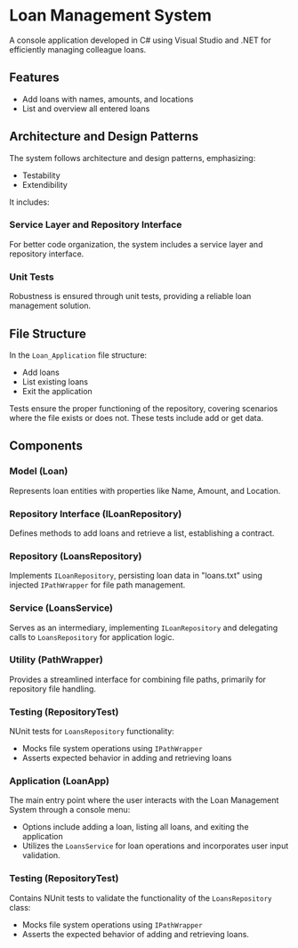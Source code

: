 # Loan Management System

A console application developed in C# using Visual Studio and .NET for efficiently managing colleague loans.

## Features

- Add loans with names, amounts, and locations
- List and overview all entered loans

## Architecture and Design Patterns

The system follows architecture and design patterns, emphasizing:
- Testability
- Extendibility

It includes:

### Service Layer and Repository Interface

For better code organization, the system includes a service layer and repository interface.

### Unit Tests

Robustness is ensured through unit tests, providing a reliable loan management solution.

## File Structure

In the `Loan_Application` file structure:

- Add loans
- List existing loans
- Exit the application

Tests ensure the proper functioning of the repository, covering scenarios where the file exists or does not. These tests include add or get data.

## Components

### Model (Loan)

Represents loan entities with properties like Name, Amount, and Location.

### Repository Interface (ILoanRepository)

Defines methods to add loans and retrieve a list, establishing a contract.

### Repository (LoansRepository)

Implements `ILoanRepository`, persisting loan data in "loans.txt" using injected `IPathWrapper` for file path management.

### Service (LoansService)

Serves as an intermediary, implementing `ILoanRepository` and delegating calls to `LoansRepository` for application logic.

### Utility (PathWrapper)

Provides a streamlined interface for combining file paths, primarily for repository file handling.

### Testing (RepositoryTest)

NUnit tests for `LoansRepository` functionality:

- Mocks file system operations using `IPathWrapper`
- Asserts expected behavior in adding and retrieving loans

### Application (LoanApp)

The main entry point where the user interacts with the Loan Management System through a console menu:

- Options include adding a loan, listing all loans, and exiting the application
- Utilizes the `LoansService` for loan operations and incorporates user input validation.

### Testing (RepositoryTest)

Contains NUnit tests to validate the functionality of the `LoansRepository` class:

- Mocks file system operations using `IPathWrapper`
- Asserts the expected behavior of adding and retrieving loans.
